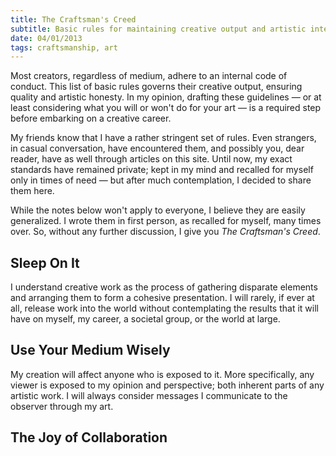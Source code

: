 ```yaml
---
title: The Craftsman's Creed
subtitle: Basic rules for maintaining creative output and artistic integrity.
date: 04/01/2013
tags: craftsmanship, art
---
```

Most creators, regardless of medium, adhere to an internal code of conduct. This list of basic rules governs their creative output, ensuring quality and artistic honesty. In my opinion, drafting these guidelines &mdash; or at least considering what you will or won't do for your art &mdash; is a required step before embarking on a creative career.

My friends know that I have a rather stringent set of rules. Even strangers, in casual conversation, have encountered them, and possibly you, dear reader, have as well through articles on this site. Until now, my exact standards have remained private; kept in my mind and recalled for myself only in times of need &mdash; but after much contemplation, I decided to share them here.

While the notes below won't apply to everyone, I believe they are easily generalized. I wrote them in first person, as recalled for myself, many times over. So, without any further discussion, I give you *The Craftsman's Creed*.

## Sleep On It

I understand creative work as the process of gathering disparate elements and arranging them to form a cohesive presentation. I will rarely, if ever at all, release work into the world without contemplating the results that it will have on myself, my career, a societal group, or the world at large.

## Use Your Medium Wisely

My creation will affect anyone who is exposed to it. More specifically, any viewer is exposed to my opinion and perspective; both inherent parts of any artistic work. I will always consider messages I communicate to the observer through my art.

## The Joy of Collaboration
